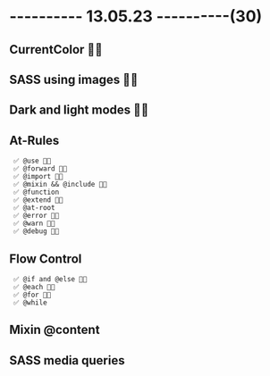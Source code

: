 # ---------- 13.05.23 ----------(30)

## CurrentColor 👍🏻

## SASS using images 👍🏻

## Dark and light modes 👍🏻

## At-Rules

     ✅ @use 👍🏻
     ✅ @forward 👍🏻
     ✅ @import 👍🏻
     ✅ @mixin && @include 👍🏻
     ✅ @function
     ✅ @extend 👍🏻
     ✅ @at-root
     ✅ @error 👍🏻
     ✅ @warn 👍🏻
     ✅ @debug 👍🏻

## Flow Control

     ✅ @if and @else 👍🏻
     ✅ @each 👍🏻
     ✅ @for 👍🏻
     ✅ @while

## Mixin @content

## SASS media queries
